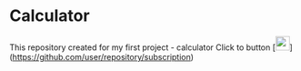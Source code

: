 # Calculator
This repository created for my first project  - calculator
Click to  button [<img src="https://s18955.pcdn.co/wp-content/uploads/2018/02/github.png" width="25"/>] (https://github.com/user/repository/subscription)
